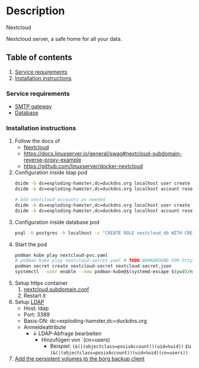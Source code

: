 # Description

Nextcloud

Nextcloud server, a safe home for all your data.

## Table of contents

1. [Service requirements](#service-requirements)
2. [Installation instructions](#installation-instructions)

### Service requirements

- [SMTP gateway](../notification/README.md)
- [Database](../postgresql/README.md)

### Installation instructions

1. Follow the docs of
    - [Nextcloud](https://nextcloud.com/support/)
    - https://docs.linuxserver.io/general/swag#nextcloud-subdomain-reverse-proxy-example
    - https://github.com/linuxserver/docker-nextcloud
2. Configuration inside ldap pod
   ```bash
   dsidm -b dc=exploding-hamster,dc=duckdns.org localhost user create --uid nextcloud_db --cn databases --displayName "Nextcloud Database" --uidNumber 1001 --gidNumber 1001 --homeDirectory /home/nextcloud_db
   dsidm -b dc=exploding-hamster,dc=duckdns.org localhost account reset_password uid=nextcloud_db,ou=people,dc=exploding-hamster,dc=duckdns.org
   
   # Add nextcloud accounts as needed
   dsidm -b dc=exploding-hamster,dc=duckdns.org localhost user create --uid username --cn users --displayName "Max Mustermann" --uidNumber 1002 --gidNumber 1002 --homeDirectory /home/username
   dsidm -b dc=exploding-hamster,dc=duckdns.org localhost account reset_password uid=username,ou=people,dc=exploding-hamster,dc=duckdns.org
   ```
3. Configuration inside database pod
   ```bash
   psql -U postgres -h localhost -c "CREATE ROLE nextcloud_db WITH CREATEDB LOGIN;"
   ```
4. Start the pod
   ```bash
   podman kube play nextcloud-pvc.yaml
   # podman kube play nextcloud-secret.yaml # TODO WORKAROUND FOR https://github.com/containers/podman/issues/16269
   podman secret create nextcloud-secret nextcloud-secret.json
   systemctl --user enable --now podman-kube@$(systemd-escape $(pwd)/nextcloud-pod.yaml).service
   ```
5. Setup https container
    1. [nextcloud.subdomain.conf](nextcloud.subdomain.conf)
    2. Restart it
6. Setup [LDAP](https://docs.nextcloud.com/server/latest/admin_manual/configuration_user/user_auth_ldap.html)
    - Host: ldap
    - Port: 3389
    - Basis-DN: dc=exploding-hamster,dc=duckdns.org
    - Anmeldeattribute
        - ↓ LDAP-Abfrage bearbeiten
            - Hinzufügen von `(cn=users)
                - Beispiel:
                  `(&(|(objectclass=posixAccount))(uid=%uid))`
                  zu
                  `(&(|(objectclass=posixAccount))(uid=%uid)(cn=users))`
7. [Add the persistent volumes to the borg backup client](../../../container/services/borg-backup/client/README.md)
